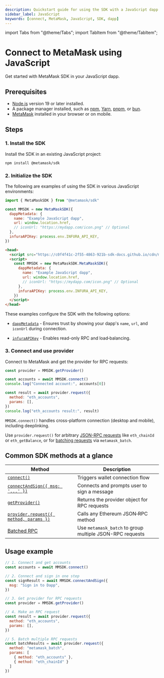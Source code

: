 ```yaml
---
description: Quickstart guide for using the SDK with a JavaScript dapp.
sidebar_label: JavaScript
keywords: [connect, MetaMask, JavaScript, SDK, dapp]
---
```


import Tabs from "@theme/Tabs";
import TabItem from "@theme/TabItem";

# Connect to MetaMask using JavaScript

Get started with MetaMask SDK in your JavaScript dapp.

## Prerequisites

- [Node.js](https://nodejs.org/) version 19 or later installed.
- A package manager installed, such as [npm](https://docs.npmjs.com/downloading-and-installing-node-js-and-npm), [Yarn](https://yarnpkg.com/), [pnpm](https://pnpm.io/installation), or [bun](https://bun.sh/).
- [MetaMask](https://metamask.io/) installed in your browser or on mobile.


## Steps

### 1. Install the SDK

Install the SDK in an existing JavaScript project:

```bash npm2yarn
npm install @metamask/sdk
```

### 2. Initialize the SDK

The following are examples of using the SDK in various JavaScript environments:

<Tabs>
<TabItem value="Web dapps">

```javascript
import { MetaMaskSDK } from "@metamask/sdk"

const MMSDK = new MetaMaskSDK({
  dappMetadata: {
    name: "Example JavaScript dapp",
    url: window.location.href,
    // iconUrl: "https://mydapp.com/icon.png" // Optional
  },
  infuraAPIKey: process.env.INFURA_API_KEY,
})
```

</TabItem>
<TabItem value="Pure JavaScript (CDN)">

```html
<head>
  <script src="https://c0f4f41c-2f55-4863-921b-sdk-docs.github.io/cdn/metamask-sdk.js"></script>
  <script>
    const MMSDK = new MetaMaskSDK.MetaMaskSDK({
      dappMetadata: {
        name: "Example JavaScript dapp",
        url: window.location.href,
        // iconUrl: "https://mydapp.com/icon.png" // Optional
      },
      infuraAPIKey: process.env.INFURA_API_KEY,
    })
  </script>
</head>
```

</TabItem>
</Tabs>

These examples configure the SDK with the following options:

- [`dappMetadata`](../reference/sdk-options.md#dappmetadata) - Ensures trust by showing your dapp's `name`, `url`, and `iconUrl` during connection.

- [`infuraAPIKey`](../reference/sdk-options.md#infuraapikey) - Enables read-only RPC and load‑balancing.

### 3. Connect and use provider

Connect to MetaMask and get the provider for RPC requests:

```javascript
const provider = MMSDK.getProvider()

const accounts = await MMSDK.connect()
console.log("Connected account:", accounts[0])

const result = await provider.request({
  method: "eth_accounts",
  params: [],
})
console.log("eth_accounts result:", result)
```

`MMSDK.connect()` handles cross-platform connection (desktop and mobile), including deeplinking.

Use `provider.request()` for arbitrary [JSON-RPC requests](/wallet/reference/json-rpc-methods) like `eth_chainId` or `eth_getBalance`, or for [batching requests](../guides/batch-requests.md) via `metamask_batch`.

## Common SDK methods at a glance

| Method                                 | Description                                  |
| -------------------------------------- | -------------------------------------------- |
| [`connect()`](../reference/sdk-methods.md#connect)                            | Triggers wallet connection flow              |
| [`connectAndSign({ msg: '...' })`](../reference/sdk-methods.md#connectandsign)       | Connects and prompts user to sign a message  |
| [`getProvider()`](../reference/sdk-methods.md#getprovider)                        | Returns the provider object for RPC requests |
| [`provider.request({ method, params })`](/wallet/reference/provider-api/#request) | Calls any Ethereum JSON‑RPC method                   |
| [Batched RPC](../guides/batch-requests.md)                            | Use `metamask_batch` to group multiple JSON-RPC requests |

## Usage example

```javascript
// 1. Connect and get accounts
const accounts = await MMSDK.connect()

// 2. Connect and sign in one step
const signResult = await MMSDK.connectAndSign({
  msg: "Sign in to Dapp",
})

// 3. Get provider for RPC requests
const provider = MMSDK.getProvider()

// 4. Make an RPC request
const result = await provider.request({
  method: "eth_accounts",
  params: [],
})

// 5. Batch multiple RPC requests
const batchResults = await provider.request({
  method: "metamask_batch",
  params: [
    { method: "eth_accounts" },
    { method: "eth_chainId" }
  ]
})
```
